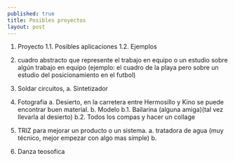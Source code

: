 ```yaml
---
published: true
title: Posibles proyectos
layout: post
---
```

1. Proyecto
1.1. Posibles aplicaciones
1.2. Ejemplos




1. cuadro abstracto que represente el trabajo en equipo o un estudio sobre algún trabajo en equipo (ejemplo: el cuadro de la playa pero sobre un estudio del posicionamiento en el futbol)

2. Soldar circuitos, 
a. Sintetizador 

3. Fotografia
a. Desierto, en la carretera entre Hermosillo y Kino se puede encontrar buen material.
b. Modelo
b.1. Bailarina (alguna amiga)(tal vez llevarla al desierto)
b.2. Todos los compas y hacer un collage 

4. TRIZ para mejorar un producto o un sistema.
a. tratadora de agua (muy técnico, mejor empezar con algo mas simple)
b. 

5. Danza teosofica